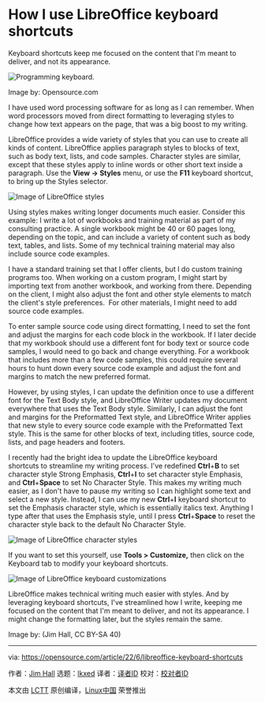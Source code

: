 [#]: subject: "How I use LibreOffice keyboard shortcuts"
[#]: via: "https://opensource.com/article/22/6/libreoffice-keyboard-shortcuts"
[#]: author: "Jim Hall https://opensource.com/users/jim-hall"
[#]: collector: "lkxed"
[#]: translator: "geekpi"
[#]: reviewer: " "
[#]: publisher: " "
[#]: url: " "

How I use LibreOffice keyboard shortcuts
======
Keyboard shortcuts keep me focused on the content that I'm meant to deliver, and not its appearance.

![Programming keyboard.][1]

Image by: Opensource.com

I have used word processing software for as long as I can remember. When word processors moved from direct formatting to leveraging styles to change how text appears on the page, that was a big boost to my writing.

LibreOffice provides a wide variety of styles that you can use to create all kinds of content. LibreOffice applies paragraph styles to blocks of text, such as body text, lists, and code samples. Character styles are similar, except that these styles apply to inline words or other short text inside a paragraph. Use the **View -> Styles** menu, or use the **F11** keyboard shortcut, to bring up the Styles selector.

![Image of LibreOffice styles][2]

Using styles makes writing longer documents much easier. Consider this example: I write a lot of workbooks and training material as part of my consulting practice. A single workbook might be 40 or 60 pages long, depending on the topic, and can include a variety of content such as body text, tables, and lists. Some of my technical training material may also include source code examples.

I have a standard training set that I offer clients, but I do custom training programs too. When working on a custom program, I might start by importing text from another workbook, and working from there. Depending on the client, I might also adjust the font and other style elements to match the client's style preferences.  For other materials, I might need to add source code examples.

To enter sample source code using direct formatting, I need to set the font and adjust the margins for each code block in the workbook. If I later decide that my workbook should use a different font for body text or source code samples, I would need to go back and change everything. For a workbook that includes more than a few code samples, this could require several hours to hunt down every source code example and adjust the font and margins to match the new preferred format.

However, by using styles, I can update the definition once to use a different font for the Text Body style, and LibreOffice Writer updates my document everywhere that uses the Text Body style. Similarly, I can adjust the font and margins for the Preformatted Text style, and LibreOffice Writer applies that new style to every source code example with the Preformatted Text style. This is the same for other blocks of text, including titles, source code, lists, and page headers and footers.

I recently had the bright idea to update the LibreOffice keyboard shortcuts to streamline my writing process. I've redefined **Ctrl**+**B** to set character style Strong Emphasis, **Ctrl**+**I** to set character style Emphasis, and **Ctrl**+**Space** to set No Character Style. This makes my writing much easier, as I don't have to pause my writing so I can highlight some text and select a new style. Instead, I can use my new **Ctrl**+**I** keyboard shortcut to set the Emphasis character style, which is essentially italics text. Anything I type after that uses the Emphasis style, until I press **Ctrl**+**Space** to reset the character style back to the default No Character Style.

![Image of LibreOffice character styles][3]

If you want to set this yourself, use **Tools > Customize,** then click on the Keyboard tab to modify your keyboard shortcuts.

![Image of LibreOffice keyboard customizations][4]

LibreOffice makes technical writing much easier with styles. And by leveraging keyboard shortcuts, I've streamlined how I write, keeping me focused on the content that I'm meant to deliver, and not its appearance. I might change the formatting later, but the styles remain the same.

Image by: (Jim Hall, CC BY-SA 40)

--------------------------------------------------------------------------------

via: https://opensource.com/article/22/6/libreoffice-keyboard-shortcuts

作者：[Jim Hall][a]
选题：[lkxed][b]
译者：[译者ID](https://github.com/译者ID)
校对：[校对者ID](https://github.com/校对者ID)

本文由 [LCTT](https://github.com/LCTT/TranslateProject) 原创编译，[Linux中国](https://linux.cn/) 荣誉推出

[a]: https://opensource.com/users/jim-hall
[b]: https://github.com/lkxed
[1]: https://opensource.com/sites/default/files/lead-images/programming_keyboard_coding.png
[2]: https://opensource.com/sites/default/files/2022-06/libreofficestyles.png
[3]: https://opensource.com/sites/default/files/2022-06/libreofficecharstyles.png
[4]: https://opensource.com/sites/default/files/2022-06/libreofficekeyboardcustom.png
